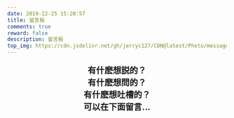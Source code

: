 ```yaml
---
date: 2019-12-25 15:28:57
title: 留言板
comments: true
reward: false
description: 留言板
top_img: https://cdn.jsdelivr.net/gh/jerryc127/CDN@latest/Photo/messageboard.jpg
---
```

<p style="font-size:1.2rem;font-weight:bold;text-align: center">
有什麽想説的？<br>
有什麽想問的？<br>
有什麽想吐槽的？<br>
可以在下面留言...<br>
</p>